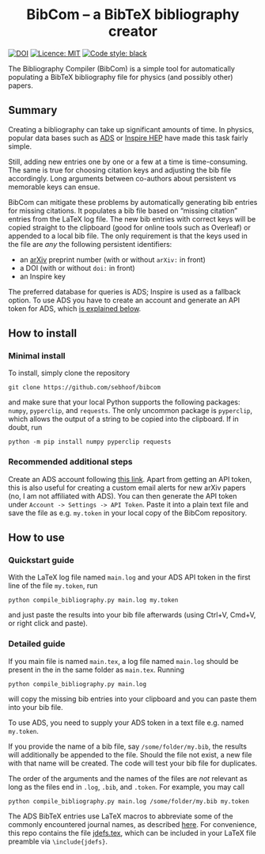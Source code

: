<h1 align="center">BibCom &ndash; a BibTeX bibliography creator</h1>

[![DOI](https://zenodo.org/badge/485510848.svg)](https://zenodo.org/badge/latestdoi/485510848) [![Licence: MIT](https://img.shields.io/badge/Licence-MIT-yellow.svg)](https://opensource.org/licenses/MIT) [![Code style: black](https://img.shields.io/badge/code%20style-black-000000.svg)](https://github.com/psf/black)

The Bibliography Compiler (BibCom) is a simple tool for automatically populating a BibTeX bibliography file for physics (and possibly other) papers.


## Summary

Creating a bibliography can take up significant amounts of time.
In physics, popular data bases such as [ADS](https://adsabs.harvard.edu) or [Inspire HEP](https://inspirehep.net/) have made this task fairly simple.

Still, adding new entries one by one or a few at a time is time-consuming.
The same is true for choosing citation keys and adjusting the bib file accordingly.
Long arguments between co-authors about persistent vs memorable keys can ensue.

BibCom can mitigate these problems by automatically generating bib entries for missing citations.
It populates a bib file based on &ldquo;missing citation&rdquo; entries from the LaTeX log file.
The new bib entries with correct keys will be copied straight to the clipboard (good for online tools such as Overleaf) or appended to a local bib file.
The only requirement is that the keys used in the file are _any_ the following persistent identifiers:

- an [arXiv](https://arxiv.org/) preprint number (with or without `arXiv:` in front)
- a DOI (with or without `doi:` in front)
- an Inspire key

The preferred database for queries is ADS; Inspire is used as a fallback option. To use ADS you have to create an account and generate an API token for ADS, which [is explained below](#recommend-additional-steps).


## How to install

### Minimal install

To install, simply clone the repository
```
git clone https://github.com/sebhoof/bibcom
```
and make sure that your local Python supports the following packages: `numpy`, `pyperclip`, and `requests`. The only uncommon package is `pyperclip`, which allows the output of a string to be copied into the clipboard. If in doubt, run
```
python -m pip install numpy pyperclip requests
```

### Recommended additional steps

Create an ADS account following [this link](https://ui.adsabs.harvard.edu/user/account/register).
Apart from getting an API token, this is also useful for creating a custom email alerts for new arXiv papers (no, I am not affiliated with ADS).
You can then generate the API token under `Account -> Settings -> API Token`.
Paste it into a plain text file and save the file as e.g. `my.token` in your local copy of the BibCom repository.


## How to use

### Quickstart guide

With the LaTeX log file named `main.log` and your ADS API token in the first line of the file `my.token`, run
```
python compile_bibliography.py main.log my.token
```
and just paste the results into your bib file afterwards (using Ctrl+V, Cmd+V, or right click and paste).

### Detailed guide

If you main file is named `main.tex`, a log file named `main.log` should be present in the in the same folder as `main.tex`. Running
```
python compile_bibliography.py main.log
```
will copy the missing bib entries into your clipboard and you can paste them into your bib file.

To use ADS, you need to supply your ADS token in a text file e.g. named `my.token`.

If you provide the name of a bib file, say `/some/folder/my.bib`, the results will additionally be appended to the file.
Should the file not exist, a new file with that name will be created.
The code will test your bib file for duplicates.

The order of the arguments and the names of the files are _not_ relevant as long as the files end in `.log`, `.bib`, and `.token`. For example, you may call
```
python compile_bibliography.py main.log /some/folder/my.bib my.token
```

The ADS BibTeX entries use LaTeX macros to abbreviate some of the commonly encountered journal names, as described [here](https://ui.adsabs.harvard.edu/help/actions/journal-macros).
For convenience, this repo contains the file [jdefs.tex](jdefs.tex), which can be included in your LaTeX file preamble via `\include{jdefs}`.
